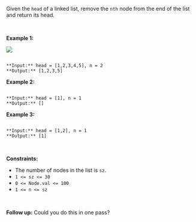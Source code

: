 Given the `head` of a linked list, remove the `nth` node from the end of the list and return its head.


 


**Example 1:**


![](https://assets.leetcode.com/uploads/2020/10/03/remove_ex1.jpg)

```

**Input:** head = [1,2,3,4,5], n = 2
**Output:** [1,2,3,5]

```

**Example 2:**



```

**Input:** head = [1], n = 1
**Output:** []

```

**Example 3:**



```

**Input:** head = [1,2], n = 1
**Output:** [1]

```

 


**Constraints:**


* The number of nodes in the list is `sz`.
* `1 <= sz <= 30`
* `0 <= Node.val <= 100`
* `1 <= n <= sz`


 


**Follow up:** Could you do this in one pass?


